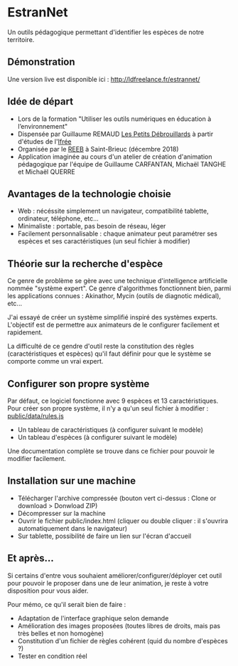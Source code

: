 # EstranNet
Un outils pédagogique permettant d'identifier les espèces de notre territoire.


## Démonstration
Une version live est disponible ici : <a href="http://ldfreelance.fr/estrannet/" target="_blank">http://ldfreelance.fr/estrannet/</a>


## Idée de départ
* Lors de la formation "Utiliser les outils numériques en éducation à l’environnement"
* Dispensée par Guillaume REMAUD <a href="http://www.lespetitsdebrouillards.org/" target="_blank">Les Petits Débrouillards</a> à partir d'études de l'<a href="https://www.ifree.asso.fr/" target="_blank">Ifrée</a>
* Organisée par le <a href="http://www.reeb.asso.fr/" target="_blank">REEB</a> à Saint-Brieuc (décembre 2018)
* Application imaginée au cours d'un atelier de création d'animation pédagogique par l'équipe de Guillaume CARFANTAN, Michaël TANGHE et Michaël QUERRE


## Avantages de la technologie choisie
* Web : nécéssite simplement un navigateur, compatibilité tablette, ordinateur, téléphone, etc...
* Minimaliste : portable, pas besoin de réseau, léger
* Facilement personnalisable : chaque animateur peut paramétrer ses espèces et ses caractéristiques (un seul fichier à modifier)


## Théorie sur la recherche d'espèce
Ce genre de problème se gère avec une technique d'intelligence artificielle nommée "système expert". Ce genre d'algorithmes fonctionnent bien, parmi les applications connues : Akinathor, Mycin (outils de diagnotic médical), etc...

J'ai essayé de créer un système simplifié inspiré des systèmes experts. L'objectif est de permettre aux animateurs de le configurer facilement et rapidement.

La difficulté de ce gendre d'outil reste la constitution des règles (caractéristiques et espèces) qu'il faut définir pour que le système se comporte comme un vrai expert.


## Configurer son propre système
Par défaut, ce logiciel fonctionne avec 9 espèces et 13 caractéristiques. Pour créer son propre système, il n'y a qu'un seul fichier à modifier : [public/data/rules.js](https://github.com/kaonL0/EstranNet/blob/master/public/data/rules.js)
* Un tableau de caractéristiques (à configurer suivant le modèle)
* Un tableau d'espèces (à configurer suivant le modèle)

Une documentation complète se trouve dans ce fichier pour pouvoir le modifier facilement.


## Installation sur une machine
* Télécharger l'archive compressée (bouton vert ci-dessus : Clone or download > Donwload ZIP)
* Décompresser sur la machine
* Ouvrir le fichier public/index.html (cliquer ou double cliquer : il s'ouvrira automatiquement dans le navigateur)
* Sur tablette, possibilité de faire un lien sur l'écran d'accueil


## Et après...
Si certains d'entre vous souhaient améliorer/configurer/déployer cet outil pour pouvoir le proposer dans une de leur animation, je reste à votre disposition pour vous aider.

Pour mémo, ce qu'il serait bien de faire :
* Adaptation de l'interface graphique selon demande
* Amélioration des images proposées (toutes libres de droits, mais pas très belles et non homogène)
* Constitution d'un fichier de règles cohérent (quid du nombre d'espèces ?)
* Tester en condition réel









